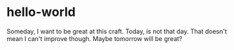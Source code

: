 # hello-world
Someday, I want to be great at this craft. Today, is not that day. That doesn't mean I can't improve though. Maybe tomorrow will be great?
